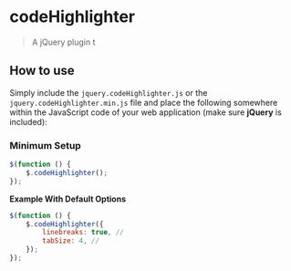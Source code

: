 # codeHighlighter
> A jQuery plugin t

## How to use

Simply include the `jquery.codeHighlighter.js` or the `jquery.codeHighlighter.min.js` file and place the following somewhere within the JavaScript code of your web application (make sure **jQuery** is included):

### Minimum Setup

```js
$(function () {
    $.codeHighlighter();
});
```

**Example With Default Options**

```js
$(function () {
    $.codeHighlighter({
        linebreaks: true, // 
        tabSize: 4, //
    });
});
```